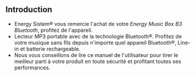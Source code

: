 ## Introduction

* Energy Sistem® vous remercie l'achat de votre *Energy Music Box B3 Bluetooth*, profitez de l'appareil.
* Lecteur MP3 portable avec de la technologie Bluetooth®. Profitez de votre musique sans fils depuis n'importe quel appareil Bluetooth®, Line-in et batterie rechargeable.
* Nous vous conseillons de lire ce manuel de l'utilisateur pour tirer le meilleur parti à votre produit en toute sécurité et profitant toutes ses performances.
<unique>

